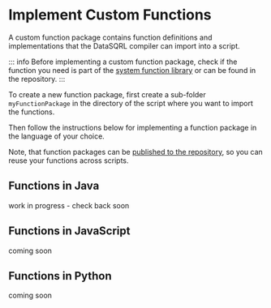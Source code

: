 
# Implement Custom Functions

A custom function package contains function definitions and implementations that the DataSQRL compiler can import into a script.

::: info
Before implementing a custom function package, check if the function you need is part of the [system function library](/docs/category/functions) or can be found in the repository.
:::

To create a new function package, first create a sub-folder `myFunctionPackage` in the directory of the script where you want to import the functions. 

Then follow the instructions below for implementing a function package in the language of your choice.

Note, that function packages can be [published to the repository](../../operations/repository#publish), so you can reuse your functions across scripts.

## Functions in Java

work in progress - check back soon


## Functions in JavaScript

coming soon

## Functions in Python

coming soon